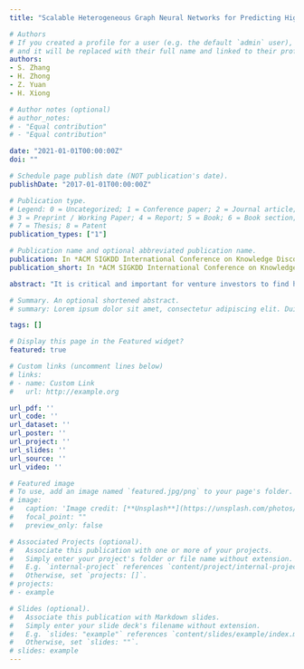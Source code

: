 ```yaml
---
title: "Scalable Heterogeneous Graph Neural Networks for Predicting High-potential Early-stage Startups"

# Authors
# If you created a profile for a user (e.g. the default `admin` user), write the username (folder name) here 
# and it will be replaced with their full name and linked to their profile.
authors:
- S. Zhang
- H. Zhong
- Z. Yuan
- H. Xiong

# Author notes (optional)
# author_notes:
# - "Equal contribution"
# - "Equal contribution"

date: "2021-01-01T00:00:00Z"
doi: ""

# Schedule page publish date (NOT publication's date).
publishDate: "2017-01-01T00:00:00Z"

# Publication type.
# Legend: 0 = Uncategorized; 1 = Conference paper; 2 = Journal article;
# 3 = Preprint / Working Paper; 4 = Report; 5 = Book; 6 = Book section;
# 7 = Thesis; 8 = Patent
publication_types: ["1"]

# Publication name and optional abbreviated publication name.
publication: In *ACM SIGKDD International Conference on Knowledge Discovery and Data Mining (KDD)*
publication_short: In *ACM SIGKDD International Conference on Knowledge Discovery and Data Mining (KDD)*

abstract: "It is critical and important for venture investors to find high-potential startups at their early stages. Indeed, many efforts have been made to study the key factors for the success of startups through the topological analysis of the heterogeneous information network of people, startup, and venture firms or representation learning of latent startup profile features. However, the existing topological analysis lacks an in-depth understanding of heterogeneous information. Also, the approach based on representation learning heavily relies on domain-specific knowledge for feature selections. Instead, in this paper, we propose a Scalable Heterogeneous Graph Markov Neural Network (SHGMNN) for identifying the high-potential startups. The general idea is to use graph neural networks (GNN) to learn effective startup representations through end-to-end efficient training and model the label dependency among startups through Maximum A Posterior (MAP) inference. Specifically, we first define different metapaths to capture various semantics over the heterogeneous information network (HIN) and aggregate all semantic information into a summated graph structure. To predict the highpotential early-stage startups, we introduce GNN to diffuse the information over the summated graph. We then adopt an MAP inference over Hinge-Loss Markov Random Fields to enforce label dependency. Here, a pseudolikelihood variational expectationmaximization (EM) framework is incorporated to optimize both MAP inference and GNN iteratively: The E-step calculates the inference, and the M-step updates the GNN. For efficiency concerns, we develop a GNN with a lightweight linear diffusion architecture to perform graph propagation over web-scale heterogeneous information networks. Finally, extensive experiments and case studies on real-world datasets demonstrate the superiority of SHGMNN."

# Summary. An optional shortened abstract.
# summary: Lorem ipsum dolor sit amet, consectetur adipiscing elit. Duis posuere tellus ac convallis placerat. Proin tincidunt magna sed ex sollicitudin condimentum.

tags: []

# Display this page in the Featured widget?
featured: true

# Custom links (uncomment lines below)
# links:
# - name: Custom Link
#   url: http://example.org

url_pdf: ''
url_code: ''
url_dataset: ''
url_poster: ''
url_project: ''
url_slides: ''
url_source: ''
url_video: ''

# Featured image
# To use, add an image named `featured.jpg/png` to your page's folder. 
# image:
#   caption: 'Image credit: [**Unsplash**](https://unsplash.com/photos/pLCdAaMFLTE)'
#   focal_point: ""
#   preview_only: false

# Associated Projects (optional).
#   Associate this publication with one or more of your projects.
#   Simply enter your project's folder or file name without extension.
#   E.g. `internal-project` references `content/project/internal-project/index.md`.
#   Otherwise, set `projects: []`.
# projects:
# - example

# Slides (optional).
#   Associate this publication with Markdown slides.
#   Simply enter your slide deck's filename without extension.
#   E.g. `slides: "example"` references `content/slides/example/index.md`.
#   Otherwise, set `slides: ""`.
# slides: example
---
```


<!-- {{% callout note %}}
Click the *Cite* button above to demo the feature to enable visitors to import publication metadata into their reference management software.
{{% /callout %}}

{{% callout note %}}
Create your slides in Markdown - click the *Slides* button to check out the example.
{{% /callout %}}

Supplementary notes can be added here, including [code, math, and images](https://wowchemy.com/docs/writing-markdown-latex/). -->
